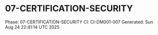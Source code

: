 # 07-CERTIFICATION-SECURITY
Phase: 07-CERTIFICATION-SECURITY
CI: CI-DM001-007
Generated: Sun Aug 24 22:41:14 UTC 2025

